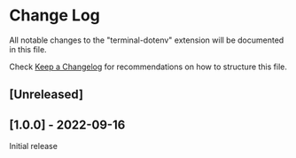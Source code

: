 # Change Log

All notable changes to the "terminal-dotenv" extension will be documented in this file.

Check [Keep a Changelog](http://keepachangelog.com/) for recommendations on how to structure this file.

## [Unreleased]  
  
## [1.0.0] - 2022-09-16
Initial release
